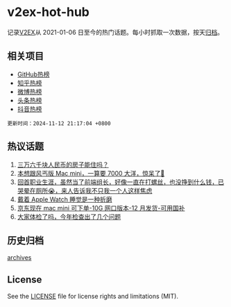 # v2ex-hot-hub

 记录[V2EX](https://www.v2ex.com/)从 2021-01-06 日至今的热门话题。每小时抓取一次数据，按天[归档](archives)。
 
 ## 相关项目

- [GitHub热榜](https://github.com/snaildev/github-hot-hub)
- [知乎热榜](https://github.com/snaildev/zhihu-hot-hub)
- [微博热榜](https://github.com/snaildev/weibo-hot-hub)
- [头条热榜](https://github.com/snaildev/toutiao-hot-hub)
- [抖音热榜](https://github.com/snaildev/douyin-hot-hub)


 `更新时间：2024-11-12 21:17:04 +0800`

## 热议话题

1. [三万六千块人民币的房子能住吗？](https://www.v2ex.com/t/1088705)
1. [本想跟风丐版 Mac mini，一算要 7000 大洋，惊呆了🤯](https://www.v2ex.com/t/1088757)
1. [回首职业生涯，虽然当了前端组长，好像一直在打螺丝，也没挣到什么钱，已哭晕在厕所😭，来人告诉我不只我一个人这样焦虑](https://www.v2ex.com/t/1088737)
1. [戴着 Apple Watch 睡觉是一种折磨](https://www.v2ex.com/t/1088829)
1. [京东现在 mac mini 可下单-10G 网口版本-12 月发货-可用国补](https://www.v2ex.com/t/1088736)
1. [大家体检了吗，今年检查出了几个问题](https://www.v2ex.com/t/1088742)

## 历史归档

[archives](archives)

## License

See the [LICENSE](LICENSE) file for license rights and limitations (MIT).
